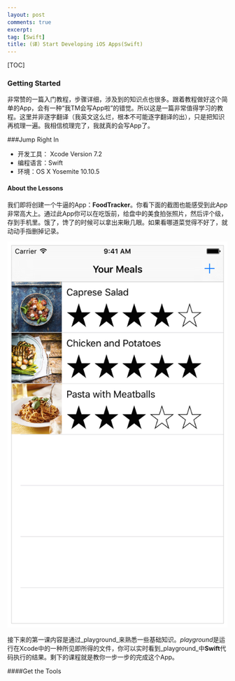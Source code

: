 ```yaml
---
layout: post
comments: true
excerpt:  
tag: [Swift]
title: (译）Start Developing iOS Apps(Swift)
---
```


[TOC]

### Getting Started

非常赞的一篇入门教程，步骤详细，涉及到的知识点也很多。跟着教程做好这个简单的App，会有一种“我TM会写App啦”的错觉。所以这是一篇非常值得学习的教程。这里并非逐字翻译（我英文这么烂，根本不可能逐字翻译的出），只是把知识再梳理一遍。我相信梳理完了，我就真的会写App了。

###Jump Right In

* 开发工具： Xcode Version 7.2
* 编程语言：Swift
* 环境：OS X Yosemite 10.10.5

#### About the Lessons

我们即将创建一个牛逼的App：**FoodTracker**。你看下面的截图也能感受到此App非常高大上。通过此App你可以在吃饭前，给盘中的美食拍张照片，然后评个级，存到手机里。饿了，馋了的时候可以拿出来瞅几眼。如果看哪道菜觉得不好了，就动动手指删掉记录。

![](../images/8_sim_navbar_2x.png)

接下来的第一课内容是通过_playground_来熟悉一些基础知识。*playground*是运行在Xcode中的一种所见即所得的文件，你可以实时看到_playground_中**Swift**代码执行的结果。剩下的课程就是教你一步一步的完成这个App。

####Get the Tools

